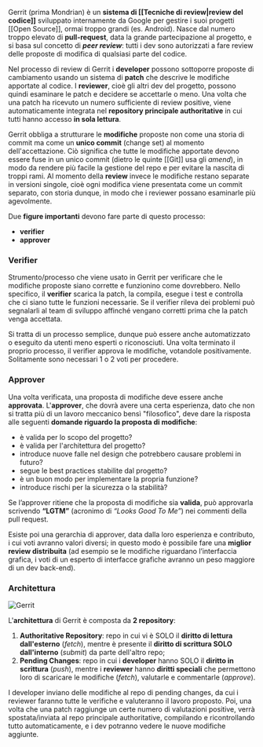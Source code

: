 Gerrit (prima Mondrian) è un **sistema di [[Tecniche di review|review del codice]]** sviluppato internamente da Google per gestire i suoi progetti [[Open Source]], ormai troppo grandi (es. Android). Nasce dal numero troppo elevato di **pull-request**, data la grande partecipazione al progetto, e si basa sul concetto di **_peer review_**: tutti i dev sono autorizzati a fare review delle proposte di modifica di qualsiasi parte del codice.

Nel processo di review di Gerrit i **developer** possono sottoporre proposte di cambiamento usando un sistema di **patch** che descrive le modifiche apportate al codice. I **reviewer**, cioè gli altri dev del progetto, possono quindi esaminare le patch e decidere se accettarle o meno. Una volta che una patch ha ricevuto un numero sufficiente di review positive, viene automaticamente integrata nel **repository principale authoritative** in cui tutti hanno accesso **in sola lettura**.

Gerrit obbliga a strutturare le **modifiche** proposte non come una storia di commit ma come un **unico commit** (change set) al momento dell'accettazione. Ciò significa che tutte le modifiche apportate devono essere fuse in un unico commit (dietro le quinte [[Git]] usa gli *amend*), in modo da rendere più facile la gestione del repo e per evitare la nascita di troppi rami. 
Al momento della **review** invece le modifiche restano separate in versioni singole, cioè ogni modifica viene presentata come un commit separato, con storia dunque, in modo che i reviewer possano esaminarle più agevolmente.

Due **figure importanti** devono fare parte di questo processo: 
- **verifier**
- **approver**

### Verifier

Strumento/processo che viene usato in Gerrit per verificare che le modifiche proposte siano corrette e funzionino come dovrebbero. Nello specifico, il **verifier** scarica la patch, la compila, esegue i test e controlla che ci siano tutte le funzioni necessarie. Se il verifier rileva dei problemi può segnalarli al team di sviluppo affinché vengano corretti prima che la patch venga accettata.

Si tratta di un processo semplice, dunque può essere anche automatizzato o eseguito da utenti meno esperti o riconosciuti. Una volta terminato il proprio processo, il verifier approva le modifiche, votandole positivamente. Solitamente sono necessari 1 o 2 voti per procedere.

### Approver

Una volta verificata, una proposta di modifiche deve essere anche **approvata**. L'**approver**, che dovrà avere una certa esperienza, dato che non si tratta più di un lavoro meccanico bensì "filosofico", deve dare la risposta alle seguenti **domande riguardo la proposta di modifiche**:
- è valida per lo scopo del progetto?
- è valida per l'architettura del progetto?
- introduce nuove falle nel design che potrebbero causare problemi in futuro?
- segue le best practices stabilite dal progetto?
- è un buon modo per implementare la propria funzione?
- introduce rischi per la sicurezza o la stabilità?

Se l’approver ritiene che la proposta di modifiche sia **valida**, può approvarla scrivendo **“LGTM”** (acronimo di _“Looks Good To Me”_) nei commenti della pull request.

Esiste poi una gerarchia di approver, data dalla loro esperienza e contributo, i cui voti avranno valori diversi; in questo modo è possibile fare una **miglior review distribuita** (ad esempio se le modifiche riguardano l’interfaccia grafica, i voti di un esperto di interfacce grafiche avranno un peso maggiore di un dev back-end).

### Architettura

![Gerrit](https://marcobuster.github.io/sweng/assets/06_gerrit.png)

L'**architettura** di Gerrit è composta da **2 repository**:
1. **Authoritative Repository**: repo in cui vi è SOLO il **diritto di lettura dall'esterno** (*fetch*), mentre è presente il **diritto di scrittura SOLO dall'interno** (*submit*) da parte dell'altro repo;
2. **Pending Changes**: repo in cui i **developer** hanno SOLO il **diritto in scrittura** (*push*), mentre i **reviewer** hanno **diritti speciali** che permettono loro di scaricare le modifiche (*fetch*), valutarle e commentarle (*approve*).

I developer inviano delle modifiche al repo di pending changes, da cui i reviewer faranno tutte le verifiche e valuteranno il lavoro proposto. Poi, una volta che una patch raggiunge un certe numero di valutazioni positive, verrà spostata/inviata al repo principale authoritative, compilando e ricontrollando tutto automaticamente, e i dev potranno vedere le nuove modifiche aggiunte.